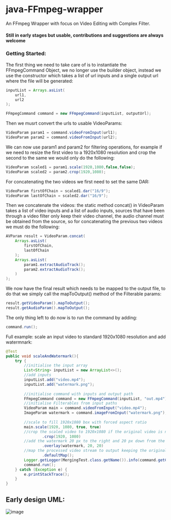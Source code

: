 # java-FFmpeg-wrapper
An FFmpeg Wrapper with focus on Video Editing with Complex Filter.

#### Still in early stages but usable, contributions and suggestions are always welcome

### Getting Started:
The first thing we need to take care of is to instantiate the FFmpegCommand Object, we no longer use the builder object, instead we use the constructor which takes a list of url inputs and a single output url where the file will be generated:


```java
inputList = Arrays.asList(
    url1,
    url2
);

FFmpegCommand command = new FFmpegCommand(inputList, outputUrl);
```


Then we musrt convert the urls to usable VideoParams:


```java
VideoParam param1 = command.videoFromInput(url1);
VideoParam param2 = command.videoFromInput(url2);
```


We can now use param1 and param2 for filtering operations, for example if we need to resize the first video to a 1920x1080 resolution and crop the second to the same we would only do the following:


```java
VideoParam scaled1 = param1.scale(1920,1080,false,false);
VideoParam scaled2 = param2.crop(1920,1080);
```


For concatenating the two videos we first need to set the same DAR:


```java
VideoParam firstOfChain = scaled1.dar("16/9");
VideoParam lastOfChain = scaled2.dar("16/9");
```


Then we concatenate the videos: the static method concat() in VideoParam takes a list of video inputs and a list of audio inputs, sources that have been through a video filter only keep their video channel, the audio channel must be obtained from the source, so for concatenating the previous two videos we must do the following:


```java
AVParam result = VideoParam.concat(
    Arrays.asList(
        firstOfChain,
        lastOfChain
    );
    Arrays.asList(
        param1.extractAudioTrack();
        param2.extractAudioTrack();
    )
);
```


We now have the final result which needs to be mapped to the output file, to do that we simply call the mapToOutput() method of the Filterable params:


```java
result.getVideoParam().mapToOutput();
result.getAudioParam().mapToOutput();
```


The only thing left to do now is to run the command by adding:


```java
command.run();
```

Full example: scale an input video to standard 1920x1080 resolution and add watermnark:  

```java
@Test
public void scaleAndWatermark(){
    try {
        //initialise the input array
        List<String> inputList = new ArrayList<>();
        //add inputs
        inputList.add("video.mp4");
        inputList.add("watermark.png");
        
        //initialise command with inputs and output path
        FFmpegCommand command = new FFmpegCommand(inputList, "out.mp4");
        //initialise Filterables from input paths
        VideoParam main = command.videoFromInput("video.mp4");
        ImageParam watermark = command.imageFromInput("watermark.png");
        
        //scale to fill 1920x1080 box with forced aspect ratio
        main.scale(1920, 1080, true, true)
        //crop the scaled video to 1920x1080 if the original video is not 16/9
                .crop(1920, 1080)
        //add the watermark 20 px to the right and 20 px down from the top left corner
                .overlay(watermark, 20, 20)
        //map the processed video stream to output keeping the original audio
                .defaultMap();
        Logger.getLogger(MergingTest.class.getName()).info(command.getCommand());
        command.run();
    } catch (Exception e) {
        e.printStackTrace();
    }
}
```




## Early design UML:
![image](https://user-images.githubusercontent.com/48721891/146011261-3cfd0899-3d68-4779-9c5e-95c9c0b34f53.png)

